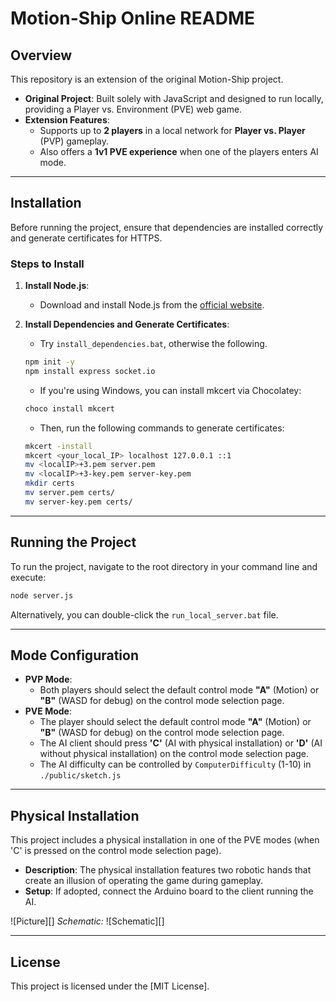 # Motion-Ship Online README

## Overview

This repository is an extension of the original Motion-Ship project.

- **Original Project**: Built solely with JavaScript and designed to run locally, providing a Player vs. Environment (PVE) web game.
- **Extension Features**:
  - Supports up to **2 players** in a local network for **Player vs. Player** (PVP) gameplay.
  - Also offers a **1v1 PVE experience** when one of the players enters AI mode.

---

## Installation

Before running the project, ensure that dependencies are installed correctly and generate certificates for HTTPS.

### Steps to Install

1. **Install Node.js**:
   - Download and install Node.js from the [official website](https://nodejs.org/).

2. **Install Dependencies and Generate Certificates**:
   - Try ```install_dependencies.bat```, otherwise the following.
   ```bash
   npm init -y
   npm install express socket.io
   ```
   - If you're using Windows, you can install mkcert via Chocolatey:
   ```bash
   choco install mkcert
   ```
   - Then, run the following commands to generate certificates:
   ```bash
   mkcert -install
   mkcert <your_local_IP> localhost 127.0.0.1 ::1
   mv <localIP>+3.pem server.pem
   mv <localIP>+3-key.pem server-key.pem
   mkdir certs
   mv server.pem certs/
   mv server-key.pem certs/
   ```

---

## Running the Project

To run the project, navigate to the root directory in your command line and execute:

```bash
node server.js
```

Alternatively, you can double-click the `run_local_server.bat` file.

---

## Mode Configuration

- **PVP Mode**:
  - Both players should select the default control mode **"A"** (Motion) or **"B"** (WASD for debug) on the control mode selection page.
- **PVE Mode**:
  - The player should select the default control mode **"A"** (Motion) or **"B"** (WASD for debug) on the control mode selection page.
  - The AI client should press **'C'** (AI with physical installation) or **'D'** (AI without physical installation) on the control mode selection page. 
  - The AI difficulty can be controlled by ```ComputerDifficulty``` (1-10) in ```./public/sketch.js```

---

## Physical Installation

This project includes a physical installation in one of the PVE modes (when 'C' is pressed on the control mode selection page).

- **Description**: The physical installation features two robotic hands that create an illusion of operating the game during gameplay.
- **Setup**: If adopted, connect the Arduino board to the client running the AI.

![Picture][]  *Schematic:*  ![Schematic][]

---

## License

This project is licensed under the [MIT License]. 